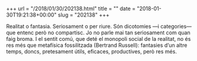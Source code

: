 +++
url = "/2018/01/30/202138.html"
title = ""
date = "2018-01-30T19:21:38+00:00"
slug = "202138"
+++

<p>Realitat o fantasia. Seriosament o per riure. Són dicotomies —i categories— que entenc però no compartisc. Jo no parle mai tan seriosament com quan faig broma. I el sentit comú, que deté el monopoli social de la realitat, no és res més que metafísica fossilitzada (Bertrand Russell): fantasies d’un altre temps, doncs, pretesament útils, eficaces, productives, però res més.</p>
